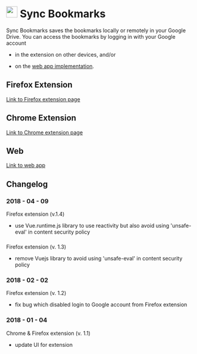 # <img src="./share/icons/icon.png" width="30px"> Sync Bookmarks

Sync Bookmarks saves the bookmarks locally or remotely in your Google Drive. You can access the bookmarks by logging in with your Google account

- in the extension on other devices, and/or

- on the [web app implementation](https://ricwtk.github.io/sync-bookmarks).

## Firefox Extension
[Link to Firefox extension page](https://addons.mozilla.org/en-GB/firefox/addon/sync-bookmarks/)

## Chrome Extension
[Link to Chrome extension page](https://chrome.google.com/webstore/detail/sync-bookmarks/nhmikhiiiehhokigianadabbcbdbanmp/)

## Web
[Link to web app](https://ricwtk.github.io/sync-bookmarks/web)

## Changelog

### 2018 - 04 - 09

Firefox extension (v.1.4)

- use Vue.runtime.js library to use reactivity but also avoid using 'unsafe-eval' in content security policy

### 

Firefox extension (v. 1.3)

- remove Vuejs library to avoid using 'unsafe-eval' in content security policy

### 2018 - 02 - 02

Firefox extension (v. 1.2)

- fix bug which disabled login to Google account from Firefox extension

### 2018 - 01 - 04

Chrome & Firefox extension (v. 1.1)

- update UI for extension
